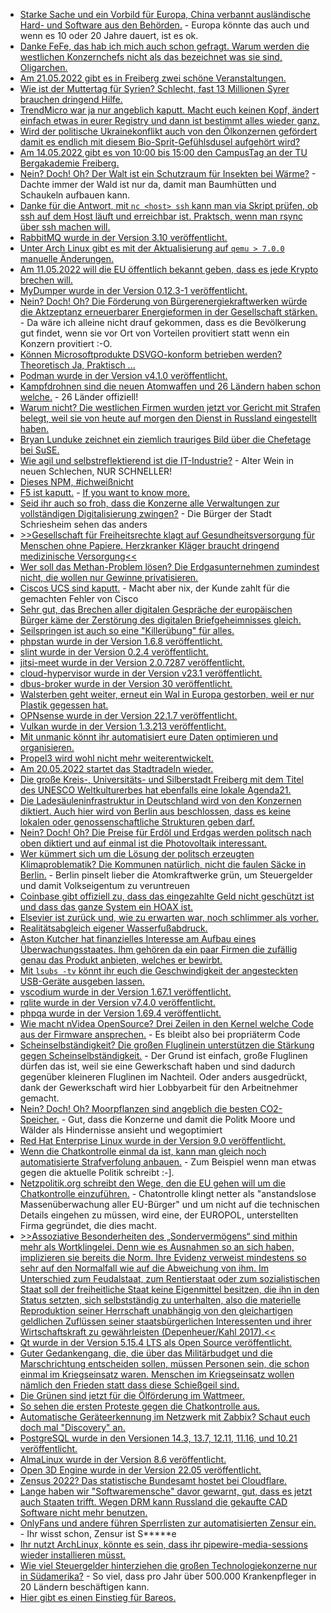 * [Starke Sache und ein Vorbild für Europa, China verbannt ausländische Hard- und Software aus den Behörden.](https://blog.fefe.de/?ts=9c86d1ab) - Europa könnte das auch und wenn es 10 oder 20 Jahre dauert, ist es ok.
* [Danke FeFe, das hab ich mich auch schon gefragt. Warum werden die westlichen Konzernchefs nicht als das bezeichnet was sie sind, Oligarchen.](https://blog.fefe.de/?ts=9c896e14)
* [Am 21.05.2022 gibt es in Freiberg zwei schöne Veranstaltungen.](https://freibergfueralle.de/fotowettbewerb-fuer-alle)
* [Wie ist der Muttertag für Syrien? Schlecht, fast 13 Millionen Syrer brauchen dringend Hilfe.](https://netzfrauen.org/2022/05/08/syria-2/)
* [TrendMicro war ja nur angeblich kaputt. Macht euch keinen Kopf, ändert einfach etwas in eurer Registry und dann ist bestimmt alles wieder ganz.](https://www.borncity.com/blog/2022/05/09/trend-micro-sicherheitslsungen-registry-nderungen-nach-fehlalarm-3-mai-2022-zurcknehmen/)
* [Wird der politische Ukrainekonflikt auch von den Ölkonzernen gefördert damit es endlich mit diesem Bio-Sprit-Gefühlsdusel aufgehört wird?](https://www.sonnenseite.com/de/mobilitaet/biosprit-umstritten/)
* [Am 14.05.2022 gibt es von 10:00 bis 15:00 den CampusTag an der TU Bergakademie Freiberg.](https://tu-freiberg.de/presse/studieninfos-fuer-schuelerinnen-und-schueler-aus-erster-hand-campustag-am-14-mai)
* [Nein? Doch! Oh? Der Walt ist ein Schutzraum für Insekten bei Wärme?](https://www.sonnenseite.com/de/umwelt/der-wald-als-schutzraum-fuer-insekten-in-waermeren-klimazonen/) - Dachte immer der Wald ist nur da, damit man Baumhütten und Schaukeln aufbauen kann.
* [Danke für die Antwort, mit `nc <host> ssh` kann man via Skript prüfen, ob ssh auf dem Host läuft und erreichbar ist. Praktsch, wenn man rsync über ssh machen will.](https://utcc.utoronto.ca/~cks/space/blog/sysadmin/CheckRsyncMasterIsUp)
* [RabbitMQ wurde in der Version 3.10 veröffentlicht.](https://blog.rabbitmq.com/posts/2022/05/rabbitmq-3.10-release-overview/)
* [Unter Arch Linux gibt es mit der Aktualisierung auf `qemu > 7.0.0` manuelle Änderungen.](https://archlinux.org/news/qemu-700-changes-split-package-setup/)
* [Am 11.05.2022 will die EU öffentlich bekannt geben, dass es jede Krypto brechen will.](https://www.ccc.de/de/updates/2022/eu-kommission-will-alle-chatnachrichten-durchleuchten)
* [MyDumper wurde in der Version 0.12.3-1 veröffentlicht.](https://www.percona.com/blog/mydumper-0-12-3-1-is-now-available/)
* [Nein? Doch! Oh? Die Förderung von Bürgerenergiekraftwerken würde die Aktzeptanz erneuerbarer Energieformen in der Gesellschaft stärken.](https://www.sonnenseite.com/de/politik/ein-wegweisendes-bverfg-urteil-fuer-die-windkraft-und-ausgerechnet-der-bwe-kritisiert/) - Da wäre ich alleine nicht drauf gekommen, dass es die Bevölkerung gut findet, wenn sie vor Ort von Vorteilen provitiert statt wenn ein Konzern provitiert :-O.
* [Können Microsoftprodukte DSVGO-konform betrieben werden? Theoretisch Ja, Praktisch ... ](https://www.kuketz-blog.de/datenschutz-studien-analysen-und-einschaetzungen-zu-microsoft-produkten/)
* [Podman wurde in der Version v4.1.0 veröffentlicht.](https://podman.io/releases/2022/05/09/podman-release-v4.1.0.html)
* [Kampfdrohnen sind die neuen Atomwaffen und 26 Ländern haben schon welche.](https://netzpolitik.org/2022/26-laender-haben-bewaffnete-drohnen/) - 26 Länder offiziell!
* [Warum nicht? Die westlichen Firmen wurden jetzt vor Gericht mit Strafen belegt, weil sie von heute auf morgen den Dienst in Russland eingestellt haben.](https://www.bleepingcomputer.com/news/technology/dell-apple-netflix-face-lawsuits-for-pulling-services-out-of-russia/)
* [Bryan Lunduke zeichnet ein ziemlich trauriges Bild über die Chefetage bei SuSE.](https://blog.fefe.de/?ts=9c84f822)
* [Wie agil und selbstreflektierend ist die IT-Industrie?](https://blog.fefe.de/?ts=9c84f0e0) - Alter Wein in neuen Schlechen, NUR SCHNELLER!
* [Dieses NPM, #ichweißnicht](https://blog.fefe.de/?ts=9c84ed8a)
* [F5 ist kaputt.](https://blog.fefe.de/?ts=9c84e657) - [If you want to know more.](https://www.bleepingcomputer.com/news/security/hackers-exploiting-critical-f5-big-ip-bug-public-exploits-released/)
* [Seid ihr auch so froh, dass die Konzerne alle Verwaltungen zur vollständigen Digitalisierung zwingen?](https://www.borncity.com/blog/2022/05/10/schriesheim-kommunale-daten-nach-ransomware-befall-im-darknet/) - Die Bürger der Stadt Schriesheim sehen das anders
* [>>Gesellschaft für Freiheitsrechte klagt auf Gesundheitsversorgung für Menschen ohne Papiere. Herzkranker Kläger braucht dringend medizinische Versorgung<<](https://freiheitsrechte.org/pm-gesundheitsversorgung/)
* [Wer soll das Methan-Problem lösen? Die Erdgasunternehmen zumindest nicht, die wollen nur Gewinne privatisieren.](https://www.sonnenseite.com/de/wirtschaft/ein-grossteil-der-erdgas-unternehmen-ignoriert-weiter-klimaschaedliche-methan-emissionen/)
* [Ciscos UCS sind kaputt.](https://www.borncity.com/blog/2022/05/10/fertigungsfehler-cisco-warnt-vor-dimm-ausfllen/) - Macht aber nix, der Kunde zahlt für die gemachten Fehler von Cisco
* [Sehr gut, das Brechen aller digitalen Gespräche der europäischen Bürger käme der Zerstörung des digitalen Briefgeheimnisses gleich.](https://www.patrick-breyer.de/zerstoerung-des-digitalen-briefgeheimnisses-klage-gegen-chatkontrolle-eingereicht/)
* [Seilspringen ist auch so eine "Killerübung" für alles.](https://www.careelite.de/seilspringen-vorteile-springseil/)
* [phpstan wurde in der Version 1.6.8 veröffentlicht.](https://github.com/phpstan/phpstan/releases/tag/1.6.8)
* [slint wurde in der Version 0.2.4 veröffentlicht.](https://github.com/slint-ui/slint/releases/tag/v0.2.4)
* [jitsi-meet wurde in der Version 2.0.7287 veröffentlicht.](https://github.com/jitsi/jitsi-meet/releases/tag/stable/jitsi-meet_7287)
* [cloud-hypervisor wurde in der Version v23.1 veröffentlicht.](https://github.com/cloud-hypervisor/cloud-hypervisor/releases/tag/v23.1)
* [dbus-broker wurde in der Version 30 veröffentlicht.](https://www.phoronix.com/scan.php?page=news_item&px=Dbus-Broker-30)
* [Walsterben geht weiter, erneut ein Wal in Europa gestorben, weil er nur Plastik gegessen hat.](https://netzfrauen.org/2022/05/10/plastik-8/)
* [OPNsense wurde in der Version 22.1.7 veröffentlicht.](https://opnsense.org/opnsense-22-1-7-released/)
* [Vulkan wurde in der Version 1.3.213 veröffentlicht.](https://www.phoronix.com/scan.php?page=news_item&px=Vulkan-1.3.213-Released)
* [Mit unmanic könnt ihr automatisiert eure Daten optimieren und organisieren.](https://docs.unmanic.app/)
* [Propel3 wird wohl nicht mehr weiterentwickelt.](https://github.com/propelorm/Propel3/issues/92)
* [Am 20.05.2022 startet das Stadtradeln wieder.](https://www.stadtradeln.de)
* [Die große Kreis-, Universitäts- und Silberstadt Freiberg mit dem Titel des UNESCO Weltkulturerbes hat ebenfalls eine lokale Agenda21.](http://freibergeragenda21.de/)
* [Die Ladesäuleninfrastruktur in Deutschland wird von den Konzernen diktiert. Auch hier wird von Berlin aus beschlossen, dass es keine lokalen oder genossenschaftliche Strukturen geben darf.](https://www.sonnenseite.com/de/mobilitaet/e-mobilitaet-mal-eben-gruen-laden/)
* [Nein? Doch! Oh? Die Preise für Erdöl und Erdgas werden politsch nach oben diktiert und auf einmal ist die Photovoltaik interessant.](https://www.sonnenseite.com/de/wirtschaft/solarenergie-geschaeftsklima-auf-allzeithoch/)
* [Wer kümmert sich um die Lösung der politsch erzeugten Klimaproblematik? Die Kommunen natürlich, nicht die faulen Säcke in Berlin.](https://www.sonnenseite.com/de/politik/stadtspitzen-nennen-erstmals-klimathematik-als-wichtigste-aktuelle-aufgabe/) - Berlin pinselt lieber die Atomkraftwerke grün, um Steuergelder und damit Volkseigentum zu veruntreuen
* [Coinbase gibt offiziell zu, dass das eingezahlte Geld nicht geschützt ist und dass das ganze System ein HOAX ist.](https://blog.fefe.de/?ts=9c85be39)
* [Elsevier ist zurück und, wie zu erwarten war, noch schlimmer als vorher.](https://blog.fefe.de/?ts=9c85be39)
* [Realitätsabgleich eigener Wasserfußabdruck.](https://www.careelite.de/wasserfussabdruck/)
* [Aston Kutcher hat finanzielles Interesse am Aufbau eines Überwachungsstaates. Ihm gehören da ein paar Firmen die zufällig genau das Produkt anbieten, welches er bewirbt.](https://netzpolitik.org/2022/chatkontrolle-wie-ein-hollywoodstar-fuer-mehr-ueberwachung-wirbt/)
* [Mit `lsubs -tv` könnt ihr euch die Geschwindigkeit der angesteckten USB-Geräte ausgeben lassen.](https://utcc.utoronto.ca/~cks/space/blog/linux/SeeingUSBDeviceSpeeds)
* [vscodium wurde in der Version 1.67.1 veröffentlicht.](https://github.com/VSCodium/vscodium/releases/tag/1.67.1)
* [rqlite wurde in der Version v7.4.0 veröffentlicht.](https://github.com/rqlite/rqlite/releases/tag/v7.4.0)
* [phpqa wurde in der Version 1.69.4 veröffentlicht.](https://github.com/jakzal/phpqa/releases/tag/v1.69.4)
* [Wie macht nVidea OpenSource? Drei Zeilen in den Kernel welche Code aus der Firmware ansprechen.](https://blog.fefe.de/?ts=9c82f495) - Es bleibt also bei propriäterm Code
* [Scheinselbständigkeit? Die großen Fluglinein unterstützen die Stärkung gegen Scheinselbständigkeit.](https://netzpolitik.org/2022/richtlinie-fuer-plattformarbeit-unerwartete-verbuendete-im-kampf-gegen-scheinselbststaendigkeit/) - Der Grund ist einfach, große Fluglinen dürfen das ist, weil sie eine Gewerkschaft haben und sind dadurch gegenüber kleineren Fluglinen im Nachteil. Oder anders ausgedrückt, dank der Gewerkschaft wird hier Lobbyarbeit für den Arbeitnehmer gemacht.
* [Nein? Doch! Oh? Moorpflanzen sind angeblich die besten CO2-Speicher.](https://www.sonnenseite.com/de/wissenschaft/moorpflanzen-sind-die-besten-co2-speicher/) - Gut, dass die Konzerne und damit die Politk Moore und Wälder als Hindernisse ansieht und wegoptimiert
* [Red Hat Enterprise Linux wurde in der Version 9.0 veröffentlicht.](https://lwn.net/Articles/894869/)
* [Wenn die Chatkontrolle einmal da ist, kann man gleich noch automatisierte Strafverfolung anbauen.](https://tuxproject.de/blog/2022/05/verbesserungsidee-zur-chatkontrolle/) - Zum Beispiel wenn man etwas gegen die aktuelle Politik schreibt :-].
* [Netzpolitik.org schreibt den Wege, den die EU gehen will um die Chatkontrolle einzuführen.](https://netzpolitik.org/2022/chatkontrolle-das-eu-ueberwachungsmonster-kommt-wirklich-wenn-wir-nichts-dagegen-tun/) - Chatontrolle klingt netter als "anstandslose Massenüberwachung aller EU-Bürger" und um nicht auf die technischen Details eingehen zu müssen, wird eine, der EUROPOL, unterstellten Firma gegründet, die dies macht.
* [>>Assoziative Besonderheiten des „Sondervermögens“ sind mithin mehr als Wortklingelei. Denn wie es Ausnahmen so an sich haben, implizieren sie bereits die Norm. Ihre Evidenz verweist mindestens so sehr auf den Normalfall wie auf die Abweichung von ihm. Im Unterschied zum Feudalstaat, zum Rentierstaat oder zum sozialistischen Staat soll der freiheitliche Staat keine Eigenmittel besitzen, die ihn in den Status setzten, sich selbstständig zu unterhalten, also die materielle Reproduktion seiner Herrschaft unabhängig von den gleichartigen geldlichen Zuflüssen seiner staatsbürgerlichen Interessenten und ihrer Wirtschaftskraft zu gewährleisten (Depenheuer/Kahl 2017).<<](https://verfassungsblog.de/wer-hatte-nicht-gern-ein-sondervermogen/)
* [Qt wurde in der Version 5.15.4 LTS als Open Source veröffentlicht.](https://www.phoronix.com/scan.php?page=news_item&px=Qt-5.15.4-Open-Source)
* [Guter Gedankengang, die, die über das Militärbudget und die Marschrichtung entscheiden sollen, müssen Personen sein, die schon einmal im Kriegseinsatz waren. Menschen im Kriegseinsatz wollen nämlich den Frieden statt dass diese Schießgeil sind.](https://blog.fefe.de/?ts=9c83f94d)
* [Die Grünen sind jetzt für die Ölförderung im Wattmeer.](https://blog.fefe.de/?ts=9c83f5e5)
* [So sehen die ersten Proteste gegen die Chatkontrolle aus.](https://netzpolitik.org/2022/protest-so-war-die-erste-demo-gegen-die-chatkontrolle/)
* [Automatische Geräteerkennung im Netzwerk mit Zabbix? Schaut euch doch mal "Discovery" an.](https://blog.zabbix.com/handy-tips-29-discovering-hosts-and-services-with-network-discovery/20484/)
* [PostgreSQL wurde in den Versionen 14.3, 13.7, 12.11, 11.16, und 10.21 veröffentlicht.](https://www.postgresql.org/about/news/postgresql-143-137-1211-1116-and-1021-released-2449/)
* [AlmaLinux wurde in der Version 8.6 veröffentlicht.](https://lwn.net/Articles/895080/)
* [Open 3D Engine wurde in der Version 22.05 veröffentlicht.](https://www.phoronix.com/scan.php?page=news_item&px=O3DE-22.04-Open-3D-Engine)
* [Zensus 2022? Das statistische Bundesamt hostet bei Cloudflare.](https://www.kuketz-blog.de/zensus-2022-statistisches-bundesamt-hostet-bei-cloudflare/)
* [Lange haben wir "Softwaremensche" davor gewarnt, gut, dass es jetzt auch Staaten trifft. Wegen DRM kann Russland die gekaufte CAD Software nicht mehr benutzen.](https://blog.fefe.de/?ts=9c83a661)
* [OnlyFans und andere führen Sperrlisten zur automatisierten Zensur ein.](https://netzpolitik.org/2022/menstruation-verboten-onlyfans-zensiert-mindestens-149-woerter/) - Ihr wisst schon, Zensur ist S\*\*\*\*\*e
* [Ihr nutzt ArchLinux, könnte es sein, dass ihr pipewire-media-sessions wieder installieren müsst.](https://archlinux.org/news/undone-replacement-of-pipewire-media-session-with-wireplumber/)
* [Wie viel Steuergelder hinterziehen die großen Technologiekonzerne nur in Südamerika?](https://netzpolitik.org/2022/reihe-ueber-digitalen-kolonialismus-westliche-tech-konzerne-sparen-milliarden-im-globalen-sueden/) - So viel, dass pro Jahr über 500.000 Krankenpfleger in 20 Ländern beschäftigen kann.
* [Hier gibt es einen Einstieg für Bareos.](https://opensource.com/article/22/5/bareos-open-source-client-server-backup-solution)
